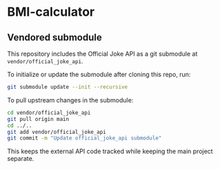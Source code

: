 # BMI-calculator

## Vendored submodule

This repository includes the Official Joke API as a git submodule at `vendor/official_joke_api`.

To initialize or update the submodule after cloning this repo, run:

```bash
git submodule update --init --recursive
```

To pull upstream changes in the submodule:

```bash
cd vendor/official_joke_api
git pull origin main
cd ../..
git add vendor/official_joke_api
git commit -m "Update official_joke_api submodule"
```

This keeps the external API code tracked while keeping the main project separate.